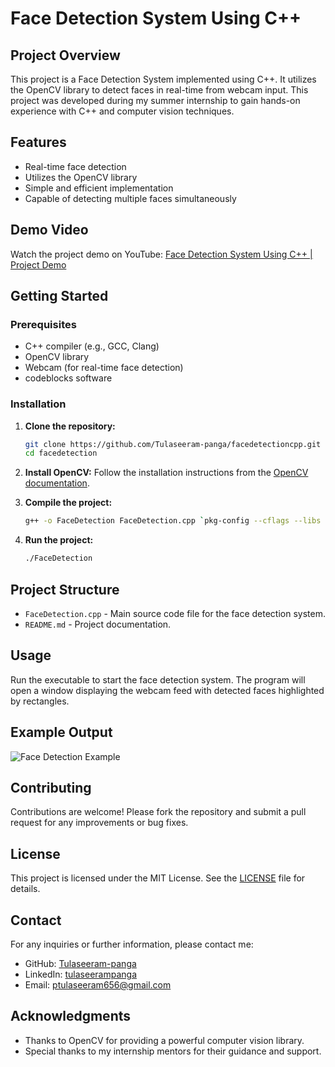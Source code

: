 # Face Detection System Using C++

## Project Overview

This project is a Face Detection System implemented using C++. It utilizes the OpenCV library to detect faces in real-time from webcam input. This project was developed during my summer internship to gain hands-on experience with C++ and computer vision techniques.

## Features

- Real-time face detection
- Utilizes the OpenCV library
- Simple and efficient implementation
- Capable of detecting multiple faces simultaneously

## Demo Video

Watch the project demo on YouTube: [Face Detection System Using C++ | Project Demo](https://youtu.be/3WbrT96q5dU?si=ItEVphwutPfojlD3)

## Getting Started

### Prerequisites

- C++ compiler (e.g., GCC, Clang)
- OpenCV library
- Webcam (for real-time face detection)
- codeblocks software 

### Installation

1. **Clone the repository:**
   ```sh
   git clone https://github.com/Tulaseeram-panga/facedetectioncpp.git
   cd facedetection
   ```

2. **Install OpenCV:**
   Follow the installation instructions from the [OpenCV documentation](https://docs.opencv.org/master/df/d65/tutorial_table_of_content_introduction.html).

3. **Compile the project:**
   ```sh
   g++ -o FaceDetection FaceDetection.cpp `pkg-config --cflags --libs opencv4`
   ```

4. **Run the project:**
   ```sh
   ./FaceDetection
   ```

## Project Structure

- `FaceDetection.cpp` - Main source code file for the face detection system.
- `README.md` - Project documentation.

## Usage

Run the executable to start the face detection system. The program will open a window displaying the webcam feed with detected faces highlighted by rectangles.

## Example Output

![Face Detection Example](example_output.png)

## Contributing

Contributions are welcome! Please fork the repository and submit a pull request for any improvements or bug fixes.

## License

This project is licensed under the MIT License. See the [LICENSE](LICENSE) file for details.

## Contact

For any inquiries or further information, please contact me:

- GitHub: [Tulaseeram-panga](https://github.com/Tulaseeram-panga)
- LinkedIn: [tulaseerampanga](https://www.linkedin.com/in/tulaseerampanga)
- Email: [ptulaseeram656@gmail.com](mailto:ptulaseeram656@gmail.com)

## Acknowledgments

- Thanks to OpenCV for providing a powerful computer vision library.
- Special thanks to my internship mentors for their guidance and support.
